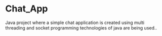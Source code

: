 # Chat_App
Java project where a simple chat application is created using multi threading and socket programming technologies of java are being used..
